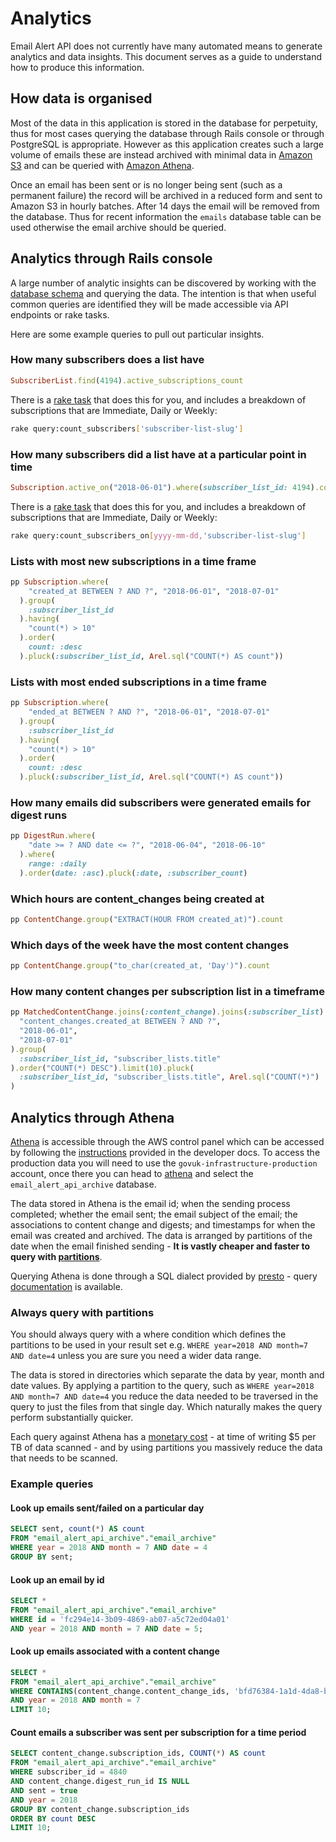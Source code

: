 # Analytics

Email Alert API does not currently have many automated means to generate
analytics and data insights. This document serves as a guide to understand
how to produce this information.

## How data is organised

Most of the data in this application is stored in the database for perpetuity,
thus for most cases querying the database through Rails console or through
PostgreSQL is appropriate. However as this application creates such a large
volume of emails these are instead archived with minimal data in
[Amazon S3](https://aws.amazon.com/s3/) and can be queried
with [Amazon Athena][athena].

Once an email has been sent or is no longer being sent (such as a
permanent failure) the record will be archived in a reduced form and sent to
Amazon S3 in hourly batches. After 14 days the email will be removed from the
database. Thus for recent information the `emails` database table can be used
otherwise the email archive should be queried.

## Analytics through Rails console

A large number of analytic insights can be discovered by working with the
[database schema][schema.rb] and querying the data. The intention is that when
useful common queries are identified they will be made accessible via API
endpoints or rake tasks.

Here are some example queries to pull out particular insights.

### How many subscribers does a list have

```ruby
SubscriberList.find(4194).active_subscriptions_count
```

There is a [rake task][rake-count-subscribers] that does this for you, and
includes a breakdown of subscriptions that are Immediate, Daily or Weekly:

```bash
rake query:count_subscribers['subscriber-list-slug']
```

### How many subscribers did a list have at a particular point in time

```ruby
Subscription.active_on("2018-06-01").where(subscriber_list_id: 4194).count
```

There is a [rake task][rake-count-subscribers-on] that does this for you, and
includes a breakdown of subscriptions that are Immediate, Daily or Weekly:

```bash
rake query:count_subscribers_on[yyyy-mm-dd,'subscriber-list-slug']
```

### Lists with most new subscriptions in a time frame

```ruby
pp Subscription.where(
    "created_at BETWEEN ? AND ?", "2018-06-01", "2018-07-01"
  ).group(
    :subscriber_list_id
  ).having(
    "count(*) > 10"
  ).order(
    count: :desc
  ).pluck(:subscriber_list_id, Arel.sql("COUNT(*) AS count"))
```

### Lists with most ended subscriptions in a time frame

```ruby
pp Subscription.where(
    "ended_at BETWEEN ? AND ?", "2018-06-01", "2018-07-01"
  ).group(
    :subscriber_list_id
  ).having(
    "count(*) > 10"
  ).order(
    count: :desc
  ).pluck(:subscriber_list_id, Arel.sql("COUNT(*) AS count"))
```

### How many emails did subscribers were generated emails for digest runs

```ruby
pp DigestRun.where(
    "date >= ? AND date <= ?", "2018-06-04", "2018-06-10"
  ).where(
    range: :daily
  ).order(date: :asc).pluck(:date, :subscriber_count)
```

### Which hours are content_changes being created at

```ruby
pp ContentChange.group("EXTRACT(HOUR FROM created_at)").count
```

### Which days of the week have the most content changes

```ruby
pp ContentChange.group("to_char(created_at, 'Day')").count
```

### How many content changes per subscription list in a timeframe

```ruby
pp MatchedContentChange.joins(:content_change).joins(:subscriber_list).where(
  "content_changes.created_at BETWEEN ? AND ?",
  "2018-06-01",
  "2018-07-01"
).group(
  :subscriber_list_id, "subscriber_lists.title"
).order("COUNT(*) DESC").limit(10).pluck(
  :subscriber_list_id, "subscriber_lists.title", Arel.sql("COUNT(*)")
)
```

## Analytics through Athena

[Athena][athena] is accessible through the AWS control panel which can be
accessed by following the [instructions][console-instructions] provided in the
developer docs. To access the production data you will need to use the
`govuk-infrastructure-production` account, once there you can head to
[athena](https://eu-west-1.console.aws.amazon.com/athena) and select the
`email_alert_api_archive` database.

The data stored in Athena is the email id; when the sending process completed;
whether the email sent; the email subject of the email; the associations to
content change and digests; and timestamps for when the email was created and
archived. The data is arranged by partitions of the date when the email
finished sending - **It is vastly cheaper and faster to query with
[partitions](#always-query-with-partitions)**.

Querying Athena is done through a SQL dialect provided by
[presto](https://prestodb.io/) - query [documentation][athena-queries] is
available.

### Always query with partitions

You should always query with a where condition which defines the partitions
to be used in your result set e.g. `WHERE year=2018 AND month=7 AND date=4`
unless you are sure you need a wider data range.

The data is stored in directories which separate the data by year, month and
date values. By applying a partition to the query, such as `WHERE year=2018 AND
month=7 AND date=4` you reduce the data needed to be traversed in the query
to just the files from that single day. Which naturally makes the query
perform substantially quicker.

Each query against Athena has a
[monetary cost](https://aws.amazon.com/athena/pricing/) - at time of writing $5
per TB of data scanned - and by using partitions you massively reduce the data
that needs to be scanned.

### Example queries

#### Look up emails sent/failed on a particular day

```sql
SELECT sent, count(*) AS count
FROM "email_alert_api_archive"."email_archive"
WHERE year = 2018 AND month = 7 AND date = 4
GROUP BY sent;
```

#### Look up an email by id

```sql
SELECT *
FROM "email_alert_api_archive"."email_archive"
WHERE id = 'fc294e14-3b09-4869-ab07-a5c72ed04a01'
AND year = 2018 AND month = 7 AND date = 5;
```

#### Look up emails associated with a content change

```sql
SELECT *
FROM "email_alert_api_archive"."email_archive"
WHERE CONTAINS(content_change.content_change_ids, 'bfd76384-1a1d-4da8-bc65-a79d9cb270d6')
AND year = 2018 AND month = 7
LIMIT 10;
```

#### Count emails a subscriber was sent per subscription for a time period

```sql
SELECT content_change.subscription_ids, COUNT(*) AS count
FROM "email_alert_api_archive"."email_archive"
WHERE subscriber_id = 4840
AND content_change.digest_run_id IS NULL
AND sent = true
AND year = 2018
GROUP BY content_change.subscription_ids
ORDER BY count DESC
LIMIT 10;
```

[athena]: https://aws.amazon.com/athena/
[athena-queries]: https://docs.aws.amazon.com/athena/latest/ug/functions-operators-reference-section.html
[aws]: https://aws.amazon.com
[console-instructions]: https://docs.publishing.service.gov.uk/manual/seeing-things-in-the-aws-console.html
[rake-count-subscribers]: https://deploy.blue.production.govuk.digital//job/run-rake-task/parambuild/?TARGET_APPLICATION=email-alert-api&MACHINE_CLASS=email_alert_api&RAKE_TASK=query:count_subscribers['subscriber-list-slug']
[rake-count-subscribers-on]: https://deploy.blue.production.govuk.digital//job/run-rake-task/parambuild/?TARGET_APPLICATION=email-alert-api&MACHINE_CLASS=email_alert_api&RAKE_TASK=query:count_subscribers-on[yyyy-mm-dd,'subscriber-list-slug']
[schema.rb]: https://github.com/alphagov/email-alert-api/tree/master/db/schema.rb
